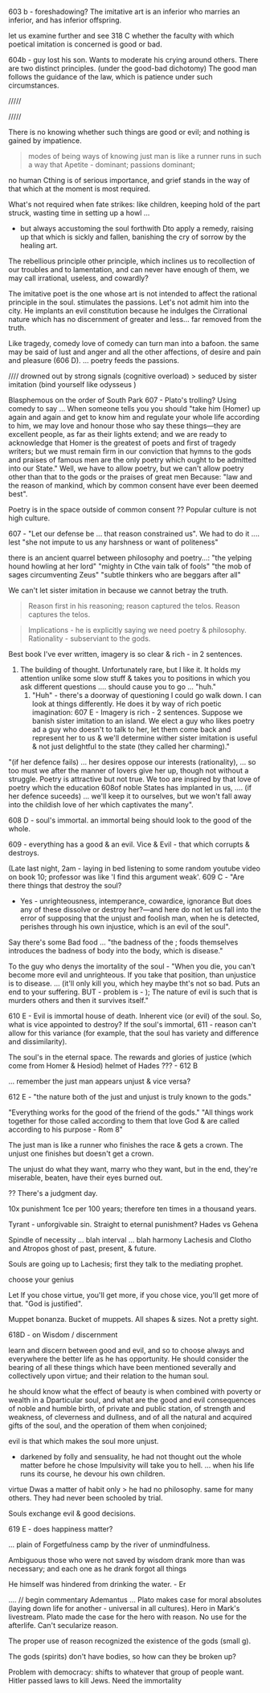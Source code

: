 603 b - foreshadowing? 
The imitative art is an inferior who marries an inferior, and has inferior offspring.

let us examine further and see 318 C whether the faculty with which poetical imitation is concerned is good or bad.

604b - guy lost his son. Wants to moderate his crying around others. There are two distinct principles.
(under the good-bad dichotomy) The good man follows the guidance of the law, which is patience under such circumstances.

/////

/////

There is no knowing whether such things are good or evil; and nothing is gained by impatience.
> modes of being
> ways of knowing
> just man is like a runner runs in such a way that 
> Apetite - dominant; passions dominant; 

no human Cthing is of serious importance, and grief stands in the way of that which at the moment is most required.

What's not required when fate strikes:
like children, keeping hold of the part struck, wasting time in setting up a howl ... 
- but always accustoming the soul forthwith Dto apply a remedy, raising up that which is sickly and fallen, banishing the cry of sorrow by the healing art.

The rebellious principle
other principle, which inclines us to recollection of our troubles and to lamentation, and can never have enough of them, we may call irrational, useless, and cowardly?

The imitative poet is the one whose art is not intended to affect the rational principle in the soul.
stimulates the passions.
Let's not admit him into the city.
He implants an evil constitution because he indulges the Cirrational nature which has no discernment of greater and less... far removed from the truth.

Like tragedy, comedy
love of comedy can turn man into a bafoon.
the same may be said of lust and anger and all the other affections, of desire and pain and pleasure (606 D).
... poetry feeds the passions.

//// drowned out by strong signals (cognitive overload) > seduced by sister imitation (bind yourself like odysseus )

Blasphemous on the order of South Park
607 - Plato's trolling? Using comedy to say ... 
When someone tells you you should
"take him (Homer) up again and again and get to know him and regulate your whole life according to him, we may love and honour those who say these things—they are excellent people, as far as their lights extend; and we are ready to acknowledge that Homer is the greatest of poets and first of tragedy writers; but we must remain firm in our conviction that hymns to the gods and praises of famous men are the only poetry which ought to be admitted into our State."
Well, we have to allow poetry, but we can't allow poetry other than that to the gods or the praises of great men Because:
"law and the reason of mankind, which by common consent have ever been deemed best".

Poetry is in the space outside of common consent ??
Popular culture is not high culture.

607 - "Let our defense be ... that reason constrained us". We had to do it .... lest "she not impute to us any harshness or want of politeness"


there is an ancient quarrel between philosophy and poetry...:
"the yelping hound howling at her lord"
"mighty in Cthe vain talk of fools"
"the mob of sages circumventing Zeus"
"subtle thinkers who are beggars after all"

We can't let sister imitation in because we cannot betray the truth.
> Reason first in his reasoning; reason captured the telos.
Reason captures the telos.

> Implications - he is explicitly saying we need poetry & philosophy.
> Rationality - subserviant to the gods.

Best book I've ever written, imagery is so clear & rich - in 2 sentences.
1) The building of thought. Unfortunately rare, but I like it. It holds my attention unlike some slow stuff & takes you to positions in which you ask different questions .... should cause you to go ... "huh."
	1) "Huh" - there's a doorway of questioning I could go walk down. I can look at things differently.
He does it by way of rich poetic imagination:
607 E - 
Imagery is rich - 2 sentences. Suppose we banish sister imitation to an island. We elect a guy who likes poetry ad a guy who doesn't to talk to her, let them come back and represent her to us & we'll determine wither sister imitation is useful & not just delightful to the state (they called her charming)."

"(if her defence fails) ... her desires oppose our interests (rationality), ... so too must we after the manner of lovers give her up, though not without a struggle. Poetry is attractive but not true. We too are inspired by that love of poetry which the education 608of noble States has implanted in us,
....
(if her defence suceeds) ... we'll keep it to ourselves, but we won't fall away into the childish love of her which captivates the many".

608 D - soul's immortal. an immortal being should look to the good of the whole.

609 - everything has a good & an evil.
Vice & Evil - that which corrupts & destroys.

(Late last night, 2am - laying in bed listening to some random youtube video on book 10; professor was like 'I find this argument weak'.
609 C - 
"Are there things that destroy the soul?
- Yes - unrighteousness, intemperance, cowardice, ignorance
But does any of these dissolve or destroy her?—and here do not let us fall into the error of supposing that the unjust and foolish man, when he is detected, perishes through his own injustice, which is an evil of the soul".

Say there's some Bad food ...
"the badness of the ; foods themselves introduces the badness of body into the body, which is disease."

To the guy who denys the imortality of the soul -
"When you die, you can't become more evil and unrighteous. If you take that position, than unjustice is to disease. ... (it'll only kill you, which hey maybe tht's not so bad. Puts an end to your suffering. BUT - problem is - ); The nature of evil is such that is murders others and then it survives itself."

610 E - 
Evil is immortal house of death.
Inherent vice (or evil) of the soul.
So, what is vice appointed to destroy?
If the soul's immortal,
611 - reason can't allow for this variance (for example, that the soul has variety and difference and dissimilarity).

The soul's in the eternal space.
The rewards and glories of justice (which come from Homer & Hesiod)
helmet of Hades ??? - 612 B

... remember the just man appears unjust & vice versa?

612 E - 
"the nature both of the just and unjust is truly known to the gods."

"Everything works for the good of the friend of the gods."
"All things work together for those called according to them that love God & are called according to his purpose - Rom 8"

The just man is like a runner who finishes the race & gets a crown. The unjust one finishes but doesn't get a crown.

The unjust do what they want, marry who they want, but in the end, they're miserable, beaten, have their eyes burned out.

??
There's a judgment day.

10x punishment
1ce per 100 years; therefore ten times in a thousand years.

Tyrant - unforgivable sin. Straight to eternal punishment?
Hades vs Gehena

Spindle of necessity
... blah interval ... blah harmony
Lachesis and Clotho and Atropos
ghost of past, present, & future.

Souls are going up to Lachesis; first they talk to the mediating prophet.

choose your genius

Let If you chose virtue, you'll get more, if you chose vice, you'll get more of that. "God is justified".

Muppet bonanza. Bucket of muppets. All shapes & sizes. Not a pretty sight.

618D - on Wisdom / discernment

learn and discern between good and evil, and so to choose always and everywhere the better life as he has opportunity. He should consider the bearing of all these things which have been mentioned severally and collectively upon virtue; and their relation to the human soul.

he should know what the effect of beauty is when combined with poverty or wealth in a Dparticular soul, and what are the good and evil consequences of noble and humble birth, of private and public station, of strength and weakness, of cleverness and dullness, and of all the natural and acquired gifts of the soul, and the operation of them when conjoined;

evil is that which makes the soul more unjust.

- darkened by folly and sensuality, he had not thought out the whole matter before he chose
Impulsivity will take you to hell.
... when his life runs its course, he devour his own children.


virtue Dwas a matter of habit only > he had no philosophy.
same for many others.
They had never been schooled by trial.

Souls exchange evil & good decisions.

619 E - does happiness matter?

... plain of Forgetfulness
camp by the river of unmindfulness.

Ambiguous
those who were not saved by wisdom drank more than was necessary; and each one as he drank forgot all things

He himself was hindered from drinking the water. - Er

....
// begin commentary
Ademantus ... Plato makes case for moral absolutes (laying down life for another - universal in all cultures). Hero in Mark's livestream.
Plato made the case for the hero with reason.
No use for the afterlife.
Can't secularize reason.

The proper use of reason recognized the existence of the gods (small g).

The gods (spirits) don't have bodies, so how can they be broken up?

Problem with democracy: shifts to whatever that group of people want.
Hitler passed laws to kill Jews.
Need the immortality